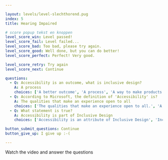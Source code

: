 ```yaml
---

layout: levels/level-slechthorend.pug
index: 5
title: Hearing Impaired

# score popup tekst en knoppen
level_score_win: Level passed!
level_score_fail: Level failed...
level_score_bad: Too bad, please try again.
level_score_good: Well done, but you can do better!
level_score_perfect: Perfect! Very good.

level_score_retry: Try again
level_score_next: Continue

questions:
  - Q: Accessibility is an outcome, what is inclusive design?
    A: A process
    choices: ['A better outcome', 'A process', 'A way to make products that are usuable for all']
  - Q: According to Microsoft, the definition of 'Accessibility' is?
    A: The qualities that make an experience open to all
    choices: ['The qualities that make an experience open to all.', 'A design methodology that enables and draws on the full range of human diversity', 'A methodology that is human centred']
  - Q: What statement is true?
    A: Accessibility is part of Inclusive Design
    choices: ['Accessibility is an attribute of Inclusive Design', 'Inclusive Design is an attribute of Accessibility', 'Both Inclusive Design and Accessibility can be attributes of each other', 'Inclusive Design and Accessibiltiy are two different subjects']

button_submit_questions: Continue
button_give_up: I give up :-(

---
```


Watch the video and answer the questions